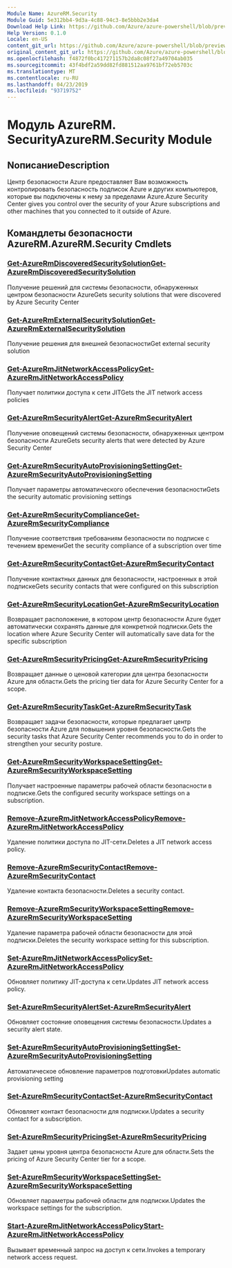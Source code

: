 ```yaml
---
Module Name: AzureRM.Security
Module Guid: 5e312bb4-9d3a-4c88-94c3-8e5bbb2e3da4
Download Help Link: https://github.com/Azure/azure-powershell/blob/preview/src/ResourceManager/Security/Commands.Security/help/AzureRM.Security.md
Help Version: 0.1.0
Locale: en-US
content_git_url: https://github.com/Azure/azure-powershell/blob/preview/src/ResourceManager/Security/Commands.Security/help/AzureRM.Security.md
original_content_git_url: https://github.com/Azure/azure-powershell/blob/preview/src/ResourceManager/Security/Commands.Security/help/AzureRM.Security.md
ms.openlocfilehash: f4872f0bc417271157b2da8c08f27a49704ab035
ms.sourcegitcommit: 43f4bdf2a59dd82fd881512aa9761bf72eb5703c
ms.translationtype: MT
ms.contentlocale: ru-RU
ms.lasthandoff: 04/23/2019
ms.locfileid: "93719752"
---
```

# <span data-ttu-id="4afa3-101">Модуль AzureRM. Security</span><span class="sxs-lookup"><span data-stu-id="4afa3-101">AzureRM.Security Module</span></span>
## <span data-ttu-id="4afa3-102">Nописание</span><span class="sxs-lookup"><span data-stu-id="4afa3-102">Description</span></span>
<span data-ttu-id="4afa3-103">Центр безопасности Azure предоставляет Вам возможность контролировать безопасность подписок Azure и других компьютеров, которые вы подключены к нему за пределами Azure.</span><span class="sxs-lookup"><span data-stu-id="4afa3-103">Azure Security Center gives you control over the security of your Azure subscriptions and other machines that you connected to it outside of Azure.</span></span>

## <span data-ttu-id="4afa3-104">Командлеты безопасности AzureRM.</span><span class="sxs-lookup"><span data-stu-id="4afa3-104">AzureRM.Security Cmdlets</span></span>
### [<span data-ttu-id="4afa3-105">Get-AzureRmDiscoveredSecuritySolution</span><span class="sxs-lookup"><span data-stu-id="4afa3-105">Get-AzureRmDiscoveredSecuritySolution</span></span>](Get-AzureRmDiscoveredSecuritySolution.md)
<span data-ttu-id="4afa3-106">Получение решений для системы безопасности, обнаруженных центром безопасности Azure</span><span class="sxs-lookup"><span data-stu-id="4afa3-106">Gets security solutions that were discovered by Azure Security Center</span></span>

### [<span data-ttu-id="4afa3-107">Get-AzureRmExternalSecuritySolution</span><span class="sxs-lookup"><span data-stu-id="4afa3-107">Get-AzureRmExternalSecuritySolution</span></span>](Get-AzureRmExternalSecuritySolution.md)
<span data-ttu-id="4afa3-108">Получение решения для внешней безопасности</span><span class="sxs-lookup"><span data-stu-id="4afa3-108">Get external security solution</span></span> 

### [<span data-ttu-id="4afa3-109">Get-AzureRmJitNetworkAccessPolicy</span><span class="sxs-lookup"><span data-stu-id="4afa3-109">Get-AzureRmJitNetworkAccessPolicy</span></span>](Get-AzureRmJitNetworkAccessPolicy.md)
<span data-ttu-id="4afa3-110">Получает политики доступа к сети JIT</span><span class="sxs-lookup"><span data-stu-id="4afa3-110">Gets the JIT network access policies</span></span>

### [<span data-ttu-id="4afa3-111">Get-AzureRmSecurityAlert</span><span class="sxs-lookup"><span data-stu-id="4afa3-111">Get-AzureRmSecurityAlert</span></span>](Get-AzureRmSecurityAlert.md)
<span data-ttu-id="4afa3-112">Получение оповещений системы безопасности, обнаруженных центром безопасности Azure</span><span class="sxs-lookup"><span data-stu-id="4afa3-112">Gets security alerts that were detected by Azure Security Center</span></span>

### [<span data-ttu-id="4afa3-113">Get-AzureRmSecurityAutoProvisioningSetting</span><span class="sxs-lookup"><span data-stu-id="4afa3-113">Get-AzureRmSecurityAutoProvisioningSetting</span></span>](Get-AzureRmSecurityAutoProvisioningSetting.md)
<span data-ttu-id="4afa3-114">Получает параметры автоматического обеспечения безопасности</span><span class="sxs-lookup"><span data-stu-id="4afa3-114">Gets the security automatic provisioning settings</span></span>

### [<span data-ttu-id="4afa3-115">Get-AzureRmSecurityCompliance</span><span class="sxs-lookup"><span data-stu-id="4afa3-115">Get-AzureRmSecurityCompliance</span></span>](Get-AzureRmSecurityCompliance.md)
<span data-ttu-id="4afa3-116">Получение соответствия требованиям безопасности по подписке с течением времени</span><span class="sxs-lookup"><span data-stu-id="4afa3-116">Get the security compliance of a subscription over time</span></span>

### [<span data-ttu-id="4afa3-117">Get-AzureRmSecurityContact</span><span class="sxs-lookup"><span data-stu-id="4afa3-117">Get-AzureRmSecurityContact</span></span>](Get-AzureRmSecurityContact.md)
<span data-ttu-id="4afa3-118">Получение контактных данных для безопасности, настроенных в этой подписке</span><span class="sxs-lookup"><span data-stu-id="4afa3-118">Gets security contacts that were configured on this subscription</span></span>

### [<span data-ttu-id="4afa3-119">Get-AzureRmSecurityLocation</span><span class="sxs-lookup"><span data-stu-id="4afa3-119">Get-AzureRmSecurityLocation</span></span>](Get-AzureRmSecurityLocation.md)
<span data-ttu-id="4afa3-120">Возвращает расположение, в котором центр безопасности Azure будет автоматически сохранять данные для конкретной подписки.</span><span class="sxs-lookup"><span data-stu-id="4afa3-120">Gets the location where Azure Security Center will automatically save data for the specific subscription</span></span>

### [<span data-ttu-id="4afa3-121">Get-AzureRmSecurityPricing</span><span class="sxs-lookup"><span data-stu-id="4afa3-121">Get-AzureRmSecurityPricing</span></span>](Get-AzureRmSecurityPricing.md)
<span data-ttu-id="4afa3-122">Возвращает данные о ценовой категории для центра безопасности Azure для области.</span><span class="sxs-lookup"><span data-stu-id="4afa3-122">Gets the pricing tier data for Azure Security Center for a scope.</span></span>

### [<span data-ttu-id="4afa3-123">Get-AzureRmSecurityTask</span><span class="sxs-lookup"><span data-stu-id="4afa3-123">Get-AzureRmSecurityTask</span></span>](Get-AzureRmSecurityTask.md)
<span data-ttu-id="4afa3-124">Возвращает задачи безопасности, которые предлагает центр безопасности Azure для повышения уровня безопасности.</span><span class="sxs-lookup"><span data-stu-id="4afa3-124">Gets the security tasks that Azure Security Center recommends you to do in order to strengthen your security posture.</span></span>

### [<span data-ttu-id="4afa3-125">Get-AzureRmSecurityWorkspaceSetting</span><span class="sxs-lookup"><span data-stu-id="4afa3-125">Get-AzureRmSecurityWorkspaceSetting</span></span>](Get-AzureRmSecurityWorkspaceSetting.md)
<span data-ttu-id="4afa3-126">Получает настроенные параметры рабочей области безопасности в подписке.</span><span class="sxs-lookup"><span data-stu-id="4afa3-126">Gets the configured security workspace settings on a subscription.</span></span>

### [<span data-ttu-id="4afa3-127">Remove-AzureRmJitNetworkAccessPolicy</span><span class="sxs-lookup"><span data-stu-id="4afa3-127">Remove-AzureRmJitNetworkAccessPolicy</span></span>](Remove-AzureRmJitNetworkAccessPolicy.md)
<span data-ttu-id="4afa3-128">Удаление политики доступа по JIT-сети.</span><span class="sxs-lookup"><span data-stu-id="4afa3-128">Deletes a JIT network access policy.</span></span>

### [<span data-ttu-id="4afa3-129">Remove-AzureRmSecurityContact</span><span class="sxs-lookup"><span data-stu-id="4afa3-129">Remove-AzureRmSecurityContact</span></span>](Remove-AzureRmSecurityContact.md)
<span data-ttu-id="4afa3-130">Удаление контакта безопасности.</span><span class="sxs-lookup"><span data-stu-id="4afa3-130">Deletes a security contact.</span></span>

### [<span data-ttu-id="4afa3-131">Remove-AzureRmSecurityWorkspaceSetting</span><span class="sxs-lookup"><span data-stu-id="4afa3-131">Remove-AzureRmSecurityWorkspaceSetting</span></span>](Remove-AzureRmSecurityWorkspaceSetting.md)
<span data-ttu-id="4afa3-132">Удаление параметра рабочей области безопасности для этой подписки.</span><span class="sxs-lookup"><span data-stu-id="4afa3-132">Deletes the security workspace setting for this subscription.</span></span>

### [<span data-ttu-id="4afa3-133">Set-AzureRmJitNetworkAccessPolicy</span><span class="sxs-lookup"><span data-stu-id="4afa3-133">Set-AzureRmJitNetworkAccessPolicy</span></span>](Set-AzureRmJitNetworkAccessPolicy.md)
<span data-ttu-id="4afa3-134">Обновляет политику JIT-доступа к сети.</span><span class="sxs-lookup"><span data-stu-id="4afa3-134">Updates JIT network access policy.</span></span>

### [<span data-ttu-id="4afa3-135">Set-AzureRmSecurityAlert</span><span class="sxs-lookup"><span data-stu-id="4afa3-135">Set-AzureRmSecurityAlert</span></span>](Set-AzureRmSecurityAlert.md)
<span data-ttu-id="4afa3-136">Обновляет состояние оповещения системы безопасности.</span><span class="sxs-lookup"><span data-stu-id="4afa3-136">Updates a security alert state.</span></span>

### [<span data-ttu-id="4afa3-137">Set-AzureRmSecurityAutoProvisioningSetting</span><span class="sxs-lookup"><span data-stu-id="4afa3-137">Set-AzureRmSecurityAutoProvisioningSetting</span></span>](Set-AzureRmSecurityAutoProvisioningSetting.md)
<span data-ttu-id="4afa3-138">Автоматическое обновление параметров подготовки</span><span class="sxs-lookup"><span data-stu-id="4afa3-138">Updates automatic provisioning setting</span></span>

### [<span data-ttu-id="4afa3-139">Set-AzureRmSecurityContact</span><span class="sxs-lookup"><span data-stu-id="4afa3-139">Set-AzureRmSecurityContact</span></span>](Set-AzureRmSecurityContact.md)
<span data-ttu-id="4afa3-140">Обновляет контакт безопасности для подписки.</span><span class="sxs-lookup"><span data-stu-id="4afa3-140">Updates a security contact for a subscription.</span></span>

### [<span data-ttu-id="4afa3-141">Set-AzureRmSecurityPricing</span><span class="sxs-lookup"><span data-stu-id="4afa3-141">Set-AzureRmSecurityPricing</span></span>](Set-AzureRmSecurityPricing.md)
<span data-ttu-id="4afa3-142">Задает цены уровня центра безопасности Azure для области.</span><span class="sxs-lookup"><span data-stu-id="4afa3-142">Sets the pricing of Azure Security Center tier for a scope.</span></span>

### [<span data-ttu-id="4afa3-143">Set-AzureRmSecurityWorkspaceSetting</span><span class="sxs-lookup"><span data-stu-id="4afa3-143">Set-AzureRmSecurityWorkspaceSetting</span></span>](Set-AzureRmSecurityWorkspaceSetting.md)
<span data-ttu-id="4afa3-144">Обновляет параметры рабочей области для подписки.</span><span class="sxs-lookup"><span data-stu-id="4afa3-144">Updates the workspace settings for the subscription.</span></span>

### [<span data-ttu-id="4afa3-145">Start-AzureRmJitNetworkAccessPolicy</span><span class="sxs-lookup"><span data-stu-id="4afa3-145">Start-AzureRmJitNetworkAccessPolicy</span></span>](Start-AzureRmJitNetworkAccessPolicy.md)
<span data-ttu-id="4afa3-146">Вызывает временный запрос на доступ к сети.</span><span class="sxs-lookup"><span data-stu-id="4afa3-146">Invokes a temporary network access request.</span></span>

